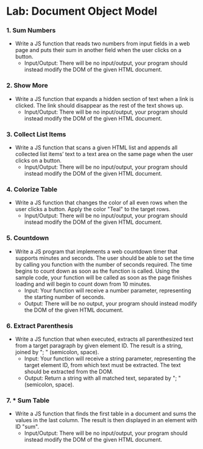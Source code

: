 Lab: Document Object Model
==================================

### 1. Sum Numbers
* Write a JS function that reads two numbers from input fields in a web page and puts their sum in another field
when the user clicks on a button.
  * Input/Output: There will be no input/output, your program should instead modify the DOM of the given HTML document.

### 2. Show More
* Write a JS function that expands a hidden section of text when a link is clicked. The link should disappear as the rest
of the text shows up.
  * Input/Output: There will be no input/output, your program should instead modify the DOM of the given HTML document.

### 3. Collect List Items
* Write a JS function that scans a given HTML list and appends all collected list items’ text to a text area on the same
page when the user clicks on a button.
  * Input/Output: There will be no input/output, your program should instead modify the DOM of the given HTML document.

### 4. Colorize Table
* Write a JS function that changes the color of all even rows when the user clicks a button. Apply the color "Teal" to
the target rows.
  * Input/Output: There will be no input/output, your program should instead modify the DOM of the given HTML document.

### 5. Countdown
* Write a JS program that implements a web countdown timer that supports minutes and seconds. The user should
be able to set the time by calling you function with the number of seconds required. The time begins to count down
as soon as the function is called. Using the sample code, your function will be called as soon as the page finishes
loading and will begin to count down from 10 minutes.
  * Input: Your function will receive a number parameter, representing the starting number of seconds.
  * Output: There will be no output, your program should instead modify the DOM of the given HTML document.

### 6. Extract Parenthesis
* Write a JS function that when executed, extracts all parenthesized text from a target paragraph by given element ID.
The result is a string, joined by "; " (semicolon, space).
  * Input: Your function will receive a string parameter, representing the target element ID, from which text must be
extracted. The text should be extracted from the DOM.
  * Output: Return a string with all matched text, separated by "; " (semicolon, space).

### 7. * Sum Table
* Write a JS function that finds the first table in a document and sums the values in the last column. The result is then
displayed in an element with ID "sum".
  * Input/Output: There will be no input/output, your program should instead modify the DOM of the given HTML document.
